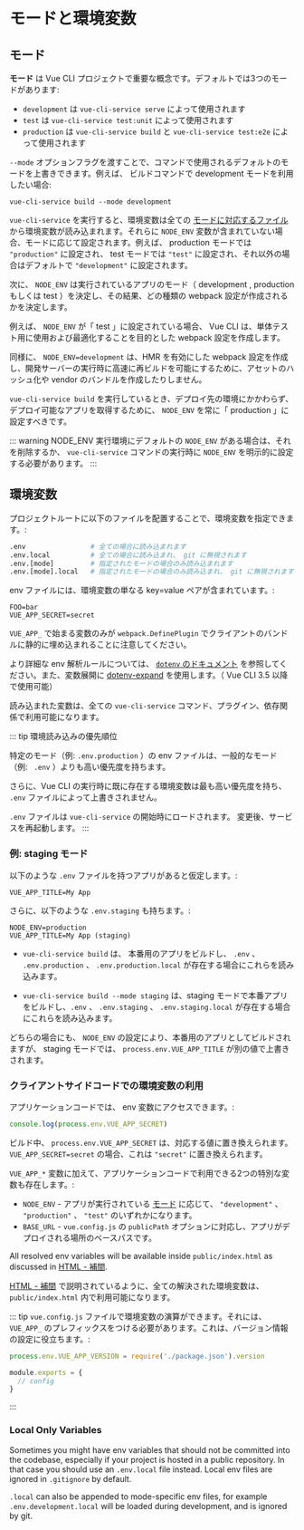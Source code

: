 # モードと環境変数

## モード

**モード** は Vue CLI プロジェクトで重要な概念です。デフォルトでは3つのモードがあります:

- `development` は `vue-cli-service serve` によって使用されます
- `test` は `vue-cli-service test:unit` によって使用されます
- `production` は `vue-cli-service build` と `vue-cli-service test:e2e` によって使用されます

`--mode` オプションフラグを渡すことで、コマンドで使用されるデフォルトのモードを上書きできます。例えば、 ビルドコマンドで development モードを利用したい場合:

```
vue-cli-service build --mode development
```

`vue-cli-service` を実行すると、環境変数は全ての [モードに対応するファイル](#environment-variables) から環境変数が読み込まれます。それらに `NODE_ENV` 変数が含まれていない場合、モードに応じて設定されます。例えば、 production モードでは `"production"` に設定され、 test モードでは `"test"` に設定され、それ以外の場合はデフォルトで `"development"` に設定されます。

次に、 `NODE_ENV` は実行されているアプリのモード（ development , production もしくは test ）を決定し、その結果、どの種類の webpack 設定が作成されるかを決定します。

例えば、 `NODE_ENV` が「 test 」に設定されている場合、  Vue CLI は、単体テスト用に使用および最適化することを目的とした webpack 設定を作成します。

同様に、 `NODE_ENV=development` は、HMR を有効にした webpack 設定を作成し、開発サーバーの実行時に高速に再ビルドを可能にするために、アセットのハッシュ化や vendor のバンドルを作成したりしません。

`vue-cli-service build` を実行しているとき、デプロイ先の環境にかかわらず、デプロイ可能なアプリを取得するために、 `NODE_ENV` を常に「 production 」に設定すべきです。

::: warning NODE_ENV
実行環境にデフォルトの `NODE_ENV` がある場合は、それを削除するか、 `vue-cli-service` コマンドの実行時に `NODE_ENV` を明示的に設定する必要があります。
:::

## 環境変数

プロジェクトルートに以下のファイルを配置することで、環境変数を指定できます。:

``` bash
.env                # 全ての場合に読み込まれます
.env.local          # 全ての場合に読み込まれ、 git に無視されます
.env.[mode]         # 指定されたモードの場合のみ読み込まれます
.env.[mode].local   # 指定されたモードの場合のみ読み込まれ、 git に無視されます
```

env ファイルには、環境変数の単なる key=value ペアが含まれています。:

```
FOO=bar
VUE_APP_SECRET=secret
```

`VUE_APP_` で始まる変数のみが `webpack.DefinePlugin` でクライアントのバンドルに静的に埋め込まれることに注意してください。

より詳細な env 解析ルールについては、 [ `dotenv` のドキュメント](https://github.com/motdotla/dotenv#rules) を参照してください。また、変数展開に [dotenv-expand](https://github.com/motdotla/dotenv-expand) を使用します。（ Vue CLI 3.5 以降で使用可能）

読み込まれた変数は、全ての `vue-cli-service` コマンド、プラグイン、依存関係で利用可能になります。

::: tip 環境読み込みの優先順位

特定のモード（例: `.env.production` ）の env ファイルは、一般的なモード（例: ` .env` ）よりも高い優先度を持ちます。

さらに、Vue CLI の実行時に既に存在する環境変数は最も高い優先度を持ち、 `.env` ファイルによって上書きされません。

`.env` ファイルは `vue-cli-service` の開始時にロードされます。 変更後、サービスを再起動します。
:::

### 例: staging モード

以下のような `.env` ファイルを持つアプリがあると仮定します。:

```
VUE_APP_TITLE=My App
```

さらに、以下のような `.env.staging` も持ちます。:

```
NODE_ENV=production
VUE_APP_TITLE=My App (staging)
```

- `vue-cli-service build` は、 本番用のアプリをビルドし、 `.env` 、 `.env.production` 、 `.env.production.local` が存在する場合にこれらを読み込みます。

- `vue-cli-service build --mode staging` は、staging モードで本番アプリをビルドし、`.env` 、 `.env.staging` 、 `.env.staging.local` が存在する場合にこれらを読み込みます。

どちらの場合にも、 `NODE_ENV` の設定により、本番用のアプリとしてビルドされますが、 staging モードでは、 `process.env.VUE_APP_TITLE` が別の値で上書きされます。

### クライアントサイドコードでの環境変数の利用

アプリケーションコードでは、 env 変数にアクセスできます。:

``` js
console.log(process.env.VUE_APP_SECRET)
```

ビルド中、 `process.env.VUE_APP_SECRET` は、対応する値に置き換えられます。 `VUE_APP_SECRET=secret` の場合、これは `"secret"` に置き換えられます。

`VUE_APP_*` 変数に加えて、アプリケーションコードで利用できる2つの特別な変数も存在します。:

- `NODE_ENV` - アプリが実行されている [モード](#modes) に応じて、 `"development"` 、 `"production"` 、 `"test"` のいずれかになります。
- `BASE_URL` - `vue.config.js` の `publicPath` オプションに対応し、アプリがデプロイされる場所のベースパスです。

All resolved env variables will be available inside `public/index.html` as discussed in [HTML - 補間](./html-and-static-assets.md#interpolation).

[HTML - 補間](./html-and-static-assets.md#interpolation) で説明されているように、全ての解決された環境変数は、 `public/index.html` 内で利用可能になります。

::: tip
`vue.config.js` ファイルで環境変数の演算ができます。それには、 `VUE_APP_` のプレフィックスをつける必要があります。これは、バージョン情報の設定に役立ちます。:

```js
process.env.VUE_APP_VERSION = require('./package.json').version

module.exports = {
  // config
}
```
:::

### Local Only Variables

Sometimes you might have env variables that should not be committed into the codebase, especially if your project is hosted in a public repository. In that case you should use an `.env.local` file instead. Local env files are ignored in `.gitignore` by default.

`.local` can also be appended to mode-specific env files, for example `.env.development.local` will be loaded during development, and is ignored by git.
